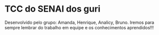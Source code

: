 # TCC do SENAI dos guri
Desenvolvido pelo grupo: Amanda, Henrique, Analicy, Bruno.
Iremos para sempre lembrar do trabalho em equipe e os conhecimentos aprendidos!!!
